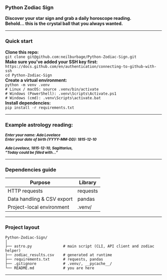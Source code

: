 ### Python Zodiac Sign
**Discover your star sign and grab a daily horoscope reading.**   
**Behold... this is the crystal ball that you always wanted.**

---

### Quick start 
**Clone this repo:**  
```git clone git@github.com:neilburbage/Python-Zodiac-Sign.git```  
**Make sure you've added your SSH key first:**   
```https://docs.github.com/en/authentication/connecting-to-github-with-ssh```    
```cd Python-Zodiac-Sign```  
**Create a virtual environment:**     
```python -m venv .venv```  
```# Linux / macOS: source .venv/bin/activate```     
```# Windows (PowerShell): .venv\Scripts\Activate.ps1```  
```# Windows (cmd): .venv\Scripts\activate.bat```  
**Install dependencies:**    
```pip install -r requirements.txt```  

___

### Example astrology reading:               

<small>
<strong><em>Enter your name: Ada Lovelace</em></strong><br>
<strong><em>Enter your date of birth (YYYY-MM-DD): 1815-12-10</em></strong><br><br>
<strong><em>Ada Lovelace, 1815-12-10, Sagittarius,</em></strong><br>
<strong><em>"Today could be filled with…"</em></strong>
</small>

---

### Dependencies guide

| Purpose                     | Library  |
|-----------------------------|----------|
| HTTP requests               | requests |
| Data handling & CSV export  | pandas   |
| Project-local environment   | .venv/   |

---

### Project layout
```
Python-Zodiac-Sign/
│
├── astro.py              # main script (CLI, API client and zodiac helper)
├── zodiac_results.csv    # generated at runtime
├── requirements.txt      # requests, pandas
├── .gitignore            # .venv/, __pycache__/
└── README.md             # you are here
```
---
